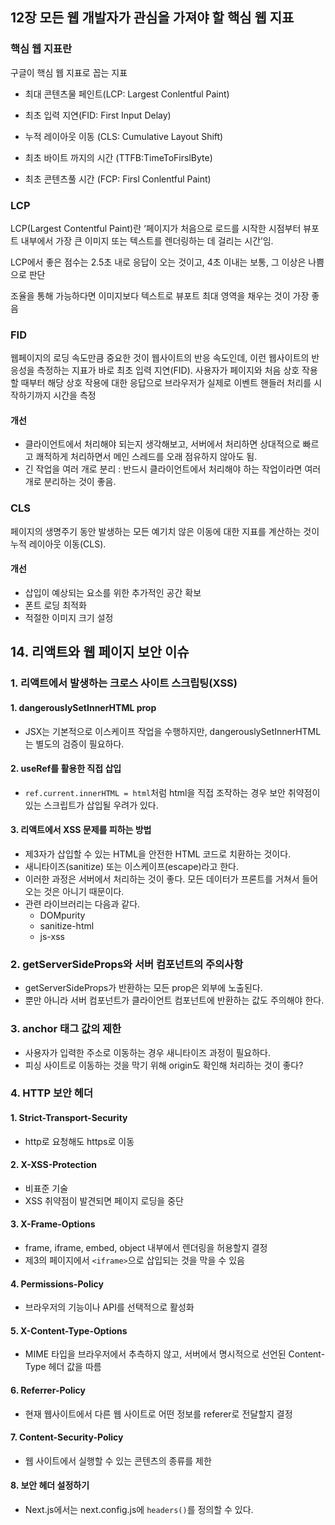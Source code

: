 ## 12장 모든 웹 개발자가 관심을 가져야 할 핵심 웹 지표

### 핵심 웹 지표란

구글이 핵심 웹 지표로 꼽는 지표

- 최대 콘텐츠물 페인트(LCP: Largest Conlentful Paint)

- 최초 입력 지연(FID: First Input Delay)

- 누적 레이아웃 이동 (CLS: Cumulative Layout Shift)

- 최초 바이트 까지의 시간 (TTFB:TimeToFirslByte)

- 최초 콘텐츠풀 시간 (FCP: Firsl Conlentful Paint)

### LCP

LCP(Largest Contentful Paint)란 ‘페이지가 처음으로 로드를 시작한 시점부터 뷰포트 내부에서 가장 큰 이미지 또는 텍스트를 렌더링하는 데 걸리는 시간’임.

LCP에서 좋은 점수는 2.5초 내로 응답이 오는 것이고, 4초 이내는 보통, 그 이상은 나쁨으로 판단

조율을 통해 가능하다면 이미지보다 텍스트로 뷰포트 최대 영역을 채우는 것이 가장 좋음

### FID

웹페이지의 로딩 속도만큼 중요한 것이 웹사이트의 반응 속도인데, 이런 웹사이트의 반응성을 측정하는 지표가 바로 최초 입력 지연(FID). 사용자가 페이지와 처음 상호 작용할 때부터 해당 상호 작용에 대한 응답으로 브라우저가 실제로 이벤트 핸들러 처리를 시작하기까지 시간을 측정

#### 개선

- 클라이언트에서 처리해야 되는지 생각해보고, 서버에서 처리하면 상대적으로 빠르고 쾌적하게 처리하면서 메인 스레드를 오래 점유하지 않아도 됨.
- 긴 작업을 여러 개로 분리 : 반드시 클라이언트에서 처리해야 하는 작업이라면 여러 개로 분리하는 것이 좋음.

### CLS

페이지의 생명주기 동안 발생하는 모든 예기치 않은 이동에 대한 지표를 계산하는 것이 누적 레이아웃 이동(CLS).

#### 개선

- 삽입이 예상되는 요소를 위한 추가적인 공간 확보
- 폰트 로딩 최적화
- 적절한 이미지 크기 설정

## 14. 리액트와 웹 페이지 보안 이슈

### 1. 리액트에서 발생하는 크로스 사이트 스크립팅(XSS)

#### 1. dangerouslySetInnerHTML prop

- JSX는 기본적으로 이스케이프 작업을 수행하지만, dangerouslySetInnerHTML는 별도의 검증이 필요하다.

#### 2. useRef를 활용한 직접 삽입

- `ref.current.innerHTML = html`처럼 html을 직접 조작하는 경우 보안 취약점이 있는 스크립트가 삽입될 우려가 있다.

#### 3. 리액트에서 XSS 문제를 피하는 방법

- 제3자가 삽입할 수 있는 HTML을 안전한 HTML 코드로 치환하는 것이다.
- 새니타이즈(sanitize) 또는 이스케이프(escape)라고 한다.
- 이러한 과정은 서버에서 처리하는 것이 좋다. 모든 데이터가 프론트를 거쳐서 들어오는 것은 아니기 때문이다.
- 관련 라이브러리는 다음과 같다.
  - DOMpurity
  - sanitize-html
  - js-xss

### 2. getServerSideProps와 서버 컴포넌트의 주의사항

- getServerSideProps가 반환하는 모든 prop은 외부에 노출된다.
- 뿐만 아니라 서버 컴포넌트가 클라이언트 컴포넌트에 반환하는 값도 주의해야 한다.

### 3. anchor 태그 값의 제한

- 사용자가 입력한 주소로 이동하는 경우 새니타이즈 과정이 필요하다.
- 피싱 사이트로 이동하는 것을 막기 위해 origin도 확인해 처리하는 것이 좋다?

### 4. HTTP 보안 헤더

#### 1. Strict-Transport-Security

- http로 요청해도 https로 이동

#### 2. X-XSS-Protection

- 비표준 기술
- XSS 취약점이 발견되면 페이지 로딩을 중단

#### 3. X-Frame-Options

- frame, iframe, embed, object 내부에서 렌더링을 허용할지 결정
- 제3의 페이지에서 `<iframe>`으로 삽입되는 것을 막을 수 있음

#### 4. Permissions-Policy

- 브라우저의 기능이나 API를 선택적으로 활성화

#### 5. X-Content-Type-Options

- MIME 타입을 브라우저에서 추측하지 않고, 서버에서 명시적으로 선언된 Content-Type 헤더 값을 따름

#### 6. Referrer-Policy

- 현재 웹사이트에서 다른 웹 사이트로 어떤 정보를 referer로 전달할지 결정

#### 7. Content-Security-Policy

- 웹 사이트에서 실행할 수 있는 콘텐츠의 종류를 제한

#### 8. 보안 헤더 설정하기

- Next.js에서는 next.config.js에 `headers()`를 정의할 수 있다.
